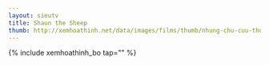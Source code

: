 ```yaml
---
layout: sieutv
title: Shaun the Sheep
thumb: http://xemhoathinh.net/data/images/films/thumb/nhung-chu-cuu-thong-minh-shaun-the-sheep-2007.jpg
---
```

{% include xemhoathinh_bo tap="" %} 
